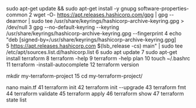 sudo apt-get update && sudo apt-get install -y gnupg software-properties-common
    2  wget -O- https://apt.releases.hashicorp.com/gpg | gpg --dearmor | sudo tee /usr/share/keyrings/hashicorp-archive-keyring.gpg > /dev/null
    3  gpg --no-default-keyring --keyring /usr/share/keyrings/hashicorp-archive-keyring.gpg --fingerprint
    4  echo "deb [signed-by=/usr/share/keyrings/hashicorp-archive-keyring.gpg] \
    5  https://apt.releases.hashicorp.com $(lsb_release -cs) main" | sudo tee /etc/apt/sources.list.d/hashicorp.list
    6  sudo apt update
    7  sudo apt-get install terraform
    8  terraform -help
    9  terraform -help plan
   10  touch ~/.bashrc
   11  terraform -install-autocomplete
   12  terraform version

   mkdir my-terraform-project
   15  cd my-terraform-project/

   nano main.tf 
   41  terraform init
   42  terraform init --upgrade
   43  terraform fmt 
   44  terraform validate 
   45  terraform apply 
   46  terraform show
   47  terraform state list 
